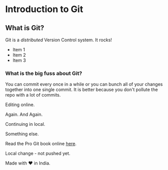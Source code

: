 # Introduction to Git
## What is Git?
Git is a *distributed* Version Control system.
It rocks!
+ Item 1
+ Item 2
+ Item 3

### What is the big fuss about Git?

You can commit every once in a while or you can bunch all of your changes together into one single commit. It is better because you don't pollute the repo with a lot of commits.

Editing online.

Again. And Again.

Continuing in local.

Something else.


Read the Pro Git book online [here](https://git-scm.com/book/en/v2).

Local change - not pushed yet.

Made with ❤ in India.
